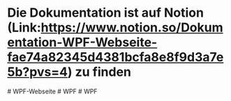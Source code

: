 # Die  Dokumentation ist auf Notion (Link:https://www.notion.so/Dokumentation-WPF-Webseite-fae74a82345d4381bcfa8e8f9d3a7e5b?pvs=4) zu finden
#   W P F - W e b s e i t e  
 #   W P F  
 #   W P F  
 